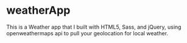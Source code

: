 # weatherApp

This is a Weather app that I built with HTML5, Sass, and jQuery, using openweathermaps api to pull your geolocation for local weather. 


